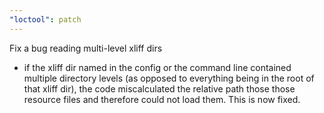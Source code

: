 ```yaml
---
"loctool": patch
---
```


Fix a bug reading multi-level xliff dirs

- if the xliff dir named in the config or the command
  line contained multiple directory levels (as opposed to
  everything being in the root of that xliff dir), the code
  miscalculated the relative path those those resource
  files and therefore could not load them. This is now
  fixed.
